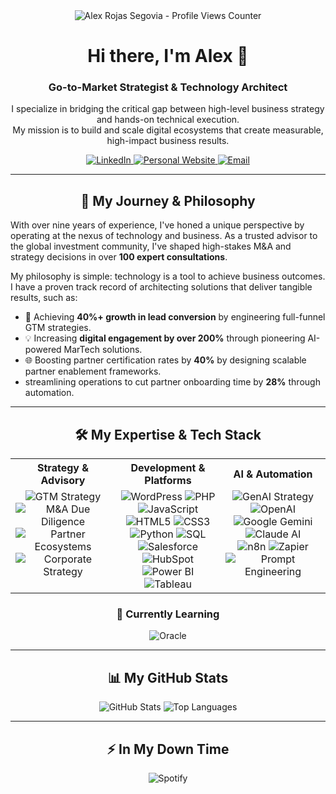 <div align="center">
  <img src="https://gpvc.arturio.dev/AlexRojasSegovia" alt="Alex Rojas Segovia - Profile Views Counter">
  
  <h1>Hi there, I'm Alex 👋</h1>
  <h3>Go-to-Market Strategist & Technology Architect</h3>
  
  <p>
    I specialize in bridging the critical gap between high-level business strategy and hands-on technical execution. 
    <br />
    My mission is to build and scale digital ecosystems that create measurable, high-impact business results.
  </p>
  
  <p>
    <a href="https://www.linkedin.com/in/alex-rojas-segovia/">
      <img src="https://img.shields.io/badge/LinkedIn-0077B5?style=for-the-badge&logo=linkedin&logoColor=white" alt="LinkedIn"/>
    </a>
    <a href="https://aineurolytics.com/alex-rojas-segovia">
      <img src="https://img.shields.io/badge/Personal_Website-000000?style=for-the-badge&logo=About.me&logoColor=white" alt="Personal Website"/>
    </a>
     <a href="mailto:alexrojas822@gmail.com">
      <img src="https://img.shields.io/badge/Email_Me-D14836?style=for-the-badge&logo=gmail&logoColor=white" alt="Email"/>
    </a>
  </p>
</div>

---

<h2 align="center">🚀 My Journey & Philosophy</h2>
<p>
  With over nine years of experience, I've honed a unique perspective by operating at the nexus of technology and business. As a trusted advisor to the global investment community, I've shaped high-stakes M&A and strategy decisions in over <strong>100 expert consultations</strong>.
</p>
<p>
  My philosophy is simple: technology is a tool to achieve business outcomes. I have a proven track record of architecting solutions that deliver tangible results, such as:
</p>
<ul>
    <li>🚀 Achieving <strong>40%+ growth in lead conversion</strong> by engineering full-funnel GTM strategies.</li>
    <li>💡 Increasing <strong>digital engagement by over 200%</strong> through pioneering AI-powered MarTech solutions.</li>
    <li>🌐 Boosting partner certification rates by <strong>40%</strong> by designing scalable partner enablement frameworks.</li>
    <li> streamlining operations to cut partner onboarding time by <strong>28%</strong> through automation.</li>
</ul>

---

<h2 align="center">🛠️ My Expertise & Tech Stack</h2>

<table width="100%">
  <tr>
    <th align="center" width="33%">Strategy & Advisory</th>
    <th align="center" width="33%">Development & Platforms</th>
    <th align="center" width="33%">AI & Automation</th>
  </tr>
  <tr>
    <td align="center" valign="top">
      <img src="https://img.shields.io/badge/Go--to--Market_(GTM)-00A1E0?style=for-the-badge" alt="GTM Strategy">
      <img src="https://img.shields.io/badge/M&A_Due_Diligence-4A4A4A?style=for-the-badge" alt="M&A Due Diligence">
      <img src="https://img.shields.io/badge/Partner_Ecosystems-36454F?style=for-the-badge" alt="Partner Ecosystems">
      <img src="https://img.shields.io/badge/Corporate_Strategy-B22222?style=for-the-badge" alt="Corporate Strategy">
    </td>
    <td align="center" valign="top">
      <img src="https://img.shields.io/badge/WordPress-21759B?style=for-the-badge&logo=wordpress&logoColor=white" alt="WordPress">
      <img src="https://img.shields.io/badge/PHP-777BB4?style=for-the-badge&logo=php&logoColor=white" alt="PHP">
      <img src="https://img.shields.io/badge/JavaScript-F7DF1E?style=for-the-badge&logo=javascript&logoColor=black" alt="JavaScript">
      <br>
      <img src="https://img.shields.io/badge/HTML5-E34F26?style=for-the-badge&logo=html5&logoColor=white" alt="HTML5">
      <img src="https://img.shields.io/badge/CSS3-1572B6?style=for-the-badge&logo=css3&logoColor=white" alt="CSS3">
      <img src="https://img.shields.io/badge/Python-3776AB?style=for-the-badge&logo=python&logoColor=white" alt="Python">
      <img src="https://img.shields.io/badge/SQL-4479A1?style=for-the-badge&logo=postgresql&logoColor=white" alt="SQL">
      <br>
      <img src="https://img.shields.io/badge/Salesforce-00A1E0?style=for-the-badge&logo=salesforce&logoColor=white" alt="Salesforce">
      <img src="https://img.shields.io/badge/HubSpot-FF7A59?style=for-the-badge&logo=hubspot&logoColor=white" alt="HubSpot">
      <img src="https://img.shields.io/badge/Power_BI-F2C811?style=for-the-badge&logo=powerbi&logoColor=black" alt="Power BI">
      <img src="https://img.shields.io/badge/Tableau-E97627?style=for-the-badge&logo=tableau&logoColor=white" alt="Tableau">
    </td>
    <td align="center" valign="top">
      <img src="https://img.shields.io/badge/GenAI_Strategy-9659F5?style=for-the-badge" alt="GenAI Strategy">
      <img src="https://img.shields.io/badge/OpenAI-412991?style=for-the-badge&logo=openai&logoColor=white" alt="OpenAI">
      <img src="https://img.shields.io/badge/Google_Gemini-8E77EE?style=for-the-badge&logo=google-gemini&logoColor=white" alt="Google Gemini">
      <img src="https://img.shields.io/badge/Claude_AI-D97755?style=for-the-badge&logo=anthropic&logoColor=white" alt="Claude AI">
      <br>
      <img src="https://img.shields.io/badge/n8n-1A8257?style=for-the-badge&logo=n8n&logoColor=white" alt="n8n">
      <img src="https://img.shields.io/badge/Zapier-FF4A00?style=for-the-badge&logo=zapier&logoColor=white" alt="Zapier">
      <img src="https://img.shields.io/badge/Prompt_Engineering-434343?style=for-the-badge" alt="Prompt Engineering">
    </td>
  </tr>
</table>

<h3 align="center">🌱 Currently Learning</h3>
<p align="center">
  <img src="https://img.shields.io/badge/Oracle_(Cloud_•_AI_•_Arch)-F80000?style=for-the-badge&logo=oracle&logoColor=white" alt="Oracle">
</p>

---

<h2 align="center">📊 My GitHub Stats</h2>

<p align="center">
  <img src="https://github-readme-stats.vercel.app/api?username=eppursimuove9&show_icons=true&theme=dracula&hide_border=true&count_private=true&include_all_commits=true" alt="GitHub Stats">
  <img src="https://github-readme-stats.vercel.app/api/top-langs/?username=eppursimuove9&layout=compact&theme=dracula&hide_border=true&langs_count=8" alt="Top Languages">
</p>

---

<h2 align="center">⚡ In My Down Time</h2>

<p align="center">
  <img src="https://img.shields.io/badge/Spotify-1ED760?style=for-the-badge&logo=spotify&logoColor=white" alt="Spotify">
</p>
